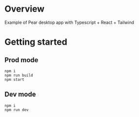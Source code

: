 # Overview
Example of Pear desktop app with Typescript + React + Tailwind

# Getting started
## Prod mode
```shell
npm i
npm run build
npm start
```

## Dev mode
```shell
npm i
npm run dev
```

